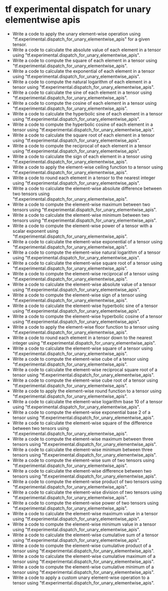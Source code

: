 # tf experimental dispatch for unary elementwise apis

- Write a code to apply the unary element-wise operation using "tf.experimental.dispatch_for_unary_elementwise_apis" for a given tensor.
- Write a code to calculate the absolute value of each element in a tensor using "tf.experimental.dispatch_for_unary_elementwise_apis".
- Write a code to compute the square of each element in a tensor using "tf.experimental.dispatch_for_unary_elementwise_apis".
- Write a code to calculate the exponential of each element in a tensor using "tf.experimental.dispatch_for_unary_elementwise_apis".
- Write a code to compute the natural logarithm of each element in a tensor using "tf.experimental.dispatch_for_unary_elementwise_apis".
- Write a code to calculate the sine of each element in a tensor using "tf.experimental.dispatch_for_unary_elementwise_apis".
- Write a code to compute the cosine of each element in a tensor using "tf.experimental.dispatch_for_unary_elementwise_apis".
- Write a code to calculate the hyperbolic sine of each element in a tensor using "tf.experimental.dispatch_for_unary_elementwise_apis".
- Write a code to compute the hyperbolic cosine of each element in a tensor using "tf.experimental.dispatch_for_unary_elementwise_apis".
- Write a code to calculate the square root of each element in a tensor using "tf.experimental.dispatch_for_unary_elementwise_apis".
- Write a code to compute the reciprocal of each element in a tensor using "tf.experimental.dispatch_for_unary_elementwise_apis".
- Write a code to calculate the sign of each element in a tensor using "tf.experimental.dispatch_for_unary_elementwise_apis".
- Write a code to apply the element-wise ceiling function to a tensor using "tf.experimental.dispatch_for_unary_elementwise_apis".
- Write a code to round each element in a tensor to the nearest integer using "tf.experimental.dispatch_for_unary_elementwise_apis".
- Write a code to calculate the element-wise absolute difference between two tensors using "tf.experimental.dispatch_for_unary_elementwise_apis".
- Write a code to compute the element-wise maximum between two tensors using "tf.experimental.dispatch_for_unary_elementwise_apis".
- Write a code to calculate the element-wise minimum between two tensors using "tf.experimental.dispatch_for_unary_elementwise_apis".
- Write a code to compute the element-wise power of a tensor with a scalar exponent using "tf.experimental.dispatch_for_unary_elementwise_apis".
- Write a code to calculate the element-wise exponential of a tensor using "tf.experimental.dispatch_for_unary_elementwise_apis".
- Write a code to compute the element-wise natural logarithm of a tensor using "tf.experimental.dispatch_for_unary_elementwise_apis".
- Write a code to calculate the element-wise square root of a tensor using "tf.experimental.dispatch_for_unary_elementwise_apis".
- Write a code to compute the element-wise reciprocal of a tensor using "tf.experimental.dispatch_for_unary_elementwise_apis".
- Write a code to calculate the element-wise absolute value of a tensor using "tf.experimental.dispatch_for_unary_elementwise_apis".
- Write a code to compute the element-wise sign of a tensor using "tf.experimental.dispatch_for_unary_elementwise_apis".
- Write a code to calculate the element-wise hyperbolic sine of a tensor using "tf.experimental.dispatch_for_unary_elementwise_apis".
- Write a code to compute the element-wise hyperbolic cosine of a tensor using "tf.experimental.dispatch_for_unary_elementwise_apis".
- Write a code to apply the element-wise floor function to a tensor using "tf.experimental.dispatch_for_unary_elementwise_apis".
- Write a code to round each element in a tensor down to the nearest integer using "tf.experimental.dispatch_for_unary_elementwise_apis".
- Write a code to calculate the element-wise square of a tensor using "tf.experimental.dispatch_for_unary_elementwise_apis".
- Write a code to compute the element-wise cube of a tensor using "tf.experimental.dispatch_for_unary_elementwise_apis".
- Write a code to calculate the element-wise reciprocal square root of a tensor using "tf.experimental.dispatch_for_unary_elementwise_apis".
- Write a code to compute the element-wise cube root of a tensor using "tf.experimental.dispatch_for_unary_elementwise_apis".
- Write a code to apply the element-wise round function to a tensor using "tf.experimental.dispatch_for_unary_elementwise_apis".
- Write a code to calculate the element-wise logarithm base 10 of a tensor using "tf.experimental.dispatch_for_unary_elementwise_apis".
- Write a code to compute the element-wise exponential base 2 of a tensor using "tf.experimental.dispatch_for_unary_elementwise_apis".
- Write a code to calculate the element-wise square of the difference between two tensors using "tf.experimental.dispatch_for_unary_elementwise_apis".
- Write a code to compute the element-wise maximum between three tensors using "tf.experimental.dispatch_for_unary_elementwise_apis".
- Write a code to calculate the element-wise minimum between three tensors using "tf.experimental.dispatch_for_unary_elementwise_apis".
- Write a code to compute the element-wise sum of two tensors using "tf.experimental.dispatch_for_unary_elementwise_apis".
- Write a code to calculate the element-wise difference between two tensors using "tf.experimental.dispatch_for_unary_elementwise_apis".
- Write a code to compute the element-wise product of two tensors using "tf.experimental.dispatch_for_unary_elementwise_apis".
- Write a code to calculate the element-wise division of two tensors using "tf.experimental.dispatch_for_unary_elementwise_apis".
- Write a code to compute the element-wise power of two tensors using "tf.experimental.dispatch_for_unary_elementwise_apis".
- Write a code to calculate the element-wise maximum value in a tensor using "tf.experimental.dispatch_for_unary_elementwise_apis".
- Write a code to compute the element-wise minimum value in a tensor using "tf.experimental.dispatch_for_unary_elementwise_apis".
- Write a code to calculate the element-wise cumulative sum of a tensor using "tf.experimental.dispatch_for_unary_elementwise_apis".
- Write a code to compute the element-wise cumulative product of a tensor using "tf.experimental.dispatch_for_unary_elementwise_apis".
- Write a code to calculate the element-wise cumulative maximum of a tensor using "tf.experimental.dispatch_for_unary_elementwise_apis".
- Write a code to compute the element-wise cumulative minimum of a tensor using "tf.experimental.dispatch_for_unary_elementwise_apis".
- Write a code to apply a custom unary element-wise operation to a tensor using "tf.experimental.dispatch_for_unary_elementwise_apis".
